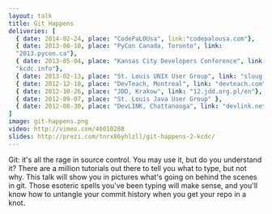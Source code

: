 ```yaml
---
layout: talk
title: Git Happens
deliveries: [
  { date: 2014-02-24, place: "CodePaLOUsa", link:"codepalousa.com"},
  { date: 2013-08-10, place: "PyCon Canada, Toronto", link:
  "2013.pycon.ca"},
  { date: 2013-05-04, place: "Kansas City Developers Conference", link:
  "kcdc.info"},
  { date: 2013-02-13, place: "St. Louis UNIX User Group", link: "sluug.org"},
  { date: 2012-12-10, place: "DevTeach, Montreal", link: "devteach.com"} ,
  { date: 2012-10-26, place: "JDD, Krakow", link: "12.jdd.org.pl/en"},
  { date: 2012-09-07, place: "St. Louis Java User Group" },
  { date: 2012-08-30, place: "DevLINK, Chattanooga", link: "devlink.net" }
]
image: git-happens.png
video: http://vimeo.com/46010208
slides: http://prezi.com/tnrx86yhlzll/git-happens-2-kcdc/
---
```

Git: it's all the rage in source control. You may use it,
but do you understand it? There are a million tutorials out there to
tell you what to type, but not why. This talk will show you in
pictures what's going on behind the scenes in git. Those esoteric
spells you've been typing will make sense, and you'll know how to
untangle your commit history when you get your repo in a knot.


